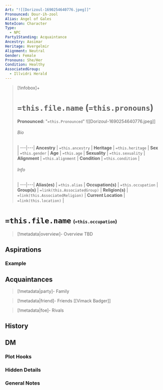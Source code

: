 ```yaml
---
Art: "![[Dorizoul-1690254640776.jpeg]]"
Pronounced: Dour-ih-zool
Alias: Angel of Gales
NoteIcon: Character
Type:
  - NPC
Party1Standing: Acquaintance
Ancestry: Aasimar
Heritage: Hvergelmir
Alignment: Neutral
Gender: Female
Pronouns: She/Her
Condition: Healthy
AssociatedGroup:
  - Illvidri Herald
---
```


> [!infobox]+
> # `=this.file.name` (`=this.pronouns`)
> **Pronounced:**  "`=this.Pronounced`"
> ![[Dorizoul-1690254640776.jpeg]]
> ###### Bio
>  |
> ---|---|
> **Ancestry** | `=this.ancestry` |
> **Heritage** | `=this.heritage` |
> **Sex** | `=this.gender` |
> **Age** | `=this.age` |
> **Sexuality** | `=this.sexuality` |
> **Alignment** | `=this.alignment` |
> **Condition** | `=this.condition` |
> ###### Info
>  |
> ---|---|
> **Alias(es)** | `=this.alias` |
> **Occupation(s)** | `=this.occupation` |
> **Group(s)** | `=link(this.AssociatedGroup)` |
> **Religion(s)** | `=link(this.AssociatedReligion)` |
> **Current Location** | `=link(this.location)` |

# **`=this.file.name`** <span style="font-size: medium">(`=this.occupation`)</span>
> [!metadata|overview]- Overview 
> TBD

## Aspirations
### Example


## Acquaintances
> [!metadata|party]- Family
> 

> [!metadata|friend]- Friends
> [[Vimack Badger]]

> [!metadata|foe]- Rivals
> 


## History


## DM
### Plot Hooks


### Hidden Details


### General Notes

